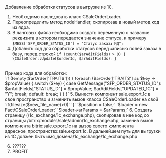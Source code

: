 Добавление обработки статусов в выгрузке из 1С.

1. Необходимо наследовать класс CSaleOrderLoader.
2. Переопределить метод nodeHandler, скопировав в новый метод код из ядра.
3. В ланговых файла необходимо создать переменную с название реквизита в котором передается значение статуса, к примеру `$MESS['SFP_ORDER_STATUS_ID'] = "Статус заказа ИД";`
4. Добавить код  для обработки статусов перед записью полей заказа в базу, перед строкой 
` if (count($arAditFields) > 0) {   \CSaleOrder::Update($orderId, $arAditFields); } `
<br>
Пример кода для обработки:
<br>
`if (!empty($arOrder['TRAITS'])) {
                                foreach ($arOrder['TRAITS'] as $key => $propValue) {
                                       switch ($key) {
                                        case GetMessage("SFP_ORDER_STATUS_ID"):
                                           $arAditFields["STATUS_ID"] = $propValue;
                                            $arAditFields["UPDATED_1C"] = "Y";
                                            break;
                                        default:
                                            break;
                                    }
                                }
}`
5. Вынести компонент sale.export.1c в свое пространство и заменить вызов класса CSaleOrderLoader на свой
`if(filesize($new_file_name)>0)`
`{`
 `$position = false;`
 `$loader = new Fact\CSaleOrderLoader;`
 `$loader->arParams = $arParams;`
6. Создать страницу (/1c_exchange/1c_exchange.php), скопировав в нее код со страницы /bitrix/modules/sale/admin/1c_exchange.php, заменив вызов компонента bitrix:sale.export.1c на вызов своего компонента адресное_пространство:sale.export.1c.
В дальнейшем путь для выгрузки из 1С должен быть имя_домена/1c_exchange/1c_exchange.php

6. ??????
7. PROFIT
